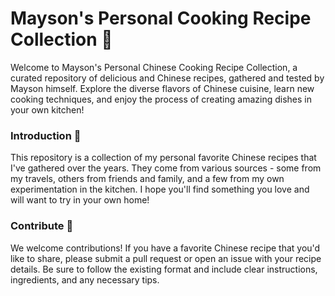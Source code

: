 Mayson's Personal Cooking Recipe Collection 🥢
===
 
Welcome to Mayson's Personal Chinese Cooking Recipe Collection, a curated repository of delicious and Chinese recipes, gathered and tested by Mayson himself. Explore the diverse flavors of Chinese cuisine, learn new cooking techniques, and enjoy the process of creating amazing dishes in your own kitchen!

### Introduction 🏡
This repository is a collection of my personal favorite Chinese recipes that I've gathered over the years. They come from various sources - some from my travels, others from friends and family, and a few from my own experimentation in the kitchen. I hope you'll find something you love and will want to try in your own home!

### Contribute 🤝
We welcome contributions! If you have a favorite Chinese recipe that you'd like to share, please submit a pull request or open an issue with your recipe details. Be sure to follow the existing format and include clear instructions, ingredients, and any necessary tips.

<!-- ### License 📄 
This repository is licensed under the MIT License. -->

